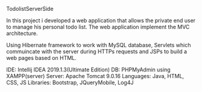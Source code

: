 TodolistServerSide

In this project i developed a web application that allows the private end user to manage his personal todo list.
The web application implement the MVC architecture.

Using Hibernate framework to work with MySQL database, Servlets which commuincate with the server during HTTPs requests
and JSPs to build a web pages based on HTML.


IDE: Intellij IDEA 2019.1.3(Ultimate Edition)
DB: PHPMyAdmin using XAMPP(server)
Server: Apache Tomcat 9.0.16
Languages: Java, HTML, CSS, JS 
Libraries: Bootstrap, JQueryMobile, Log4J
